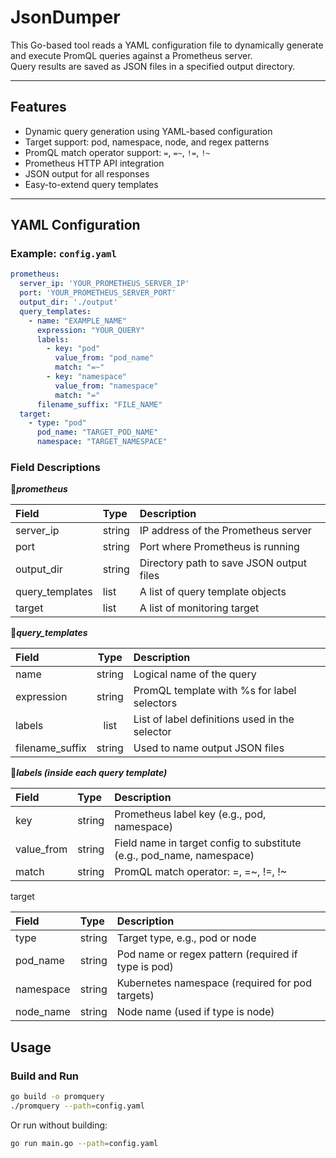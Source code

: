 # JsonDumper

This Go-based tool reads a YAML configuration file to dynamically generate and execute PromQL queries against a Prometheus server.  
Query results are saved as JSON files in a specified output directory.

---

## Features

- Dynamic query generation using YAML-based configuration
- Target support: pod, namespace, node, and regex patterns
- PromQL match operator support: `=`, `=~`, `!=`, `!~`
- Prometheus HTTP API integration
- JSON output for all responses
- Easy-to-extend query templates

---

## YAML Configuration

### Example: `config.yaml`

```yaml
prometheus:
  server_ip: 'YOUR_PROMETHEUS_SERVER_IP'
  port: 'YOUR_PROMETHEUS_SERVER_PORT'
  output_dir: './output'
  query_templates:
    - name: "EXAMPLE_NAME"
      expression: "YOUR_QUERY"
      labels:
        - key: "pod"
          value_from: "pod_name"
          match: "=~"
        - key: "namespace"
          value_from: "namespace"
          match: "="
      filename_suffix: "FILE_NAME"
  target:
    - type: "pod"
      pod_name: "TARGET_POD_NAME"
      namespace: "TARGET_NAMESPACE"
```
### Field Descriptions

📌***prometheus***

| Field | Type | Description |
|:--|:--|:--|
|server_ip |string |IP address of the Prometheus server|
|port |string |Port where Prometheus is running |
|output_dir |string |Directory path to save JSON output files|
|query_templates |list |A list of query template objects|
|target |list |A list of monitoring target|

📌***query_templates***

|Field |Type |Description|
|:--|:--:|:--|
|name |string| Logical name of the query|
|expression |string |PromQL template with %s for label selectors|
|labels |list |List of label definitions used in the selector|
|filename_suffix |string |Used to name output JSON files|

📌***labels (inside each query template)***

|Field| Type| Description|
|:--|:--|:--|
|key| string| Prometheus label key (e.g., pod, namespace)|
|value_from |string |Field name in target config to substitute (e.g., pod_name, namespace)|
|match |string| PromQL match operator: =, =~, !=, !~|

target

|Field| Type| Description|
|:--|:--|:--|
|type | string| Target type, e.g., pod or node|
|pod_name|string|Pod name or regex pattern (required if type is pod)|
|namespace|string|Kubernetes namespace (required for pod targets)|
|node_name|string|Node name (used if type is node)|

## Usage
### Build and Run
```bash
go build -o promquery
./promquery --path=config.yaml
```
Or run without building:
```bash
go run main.go --path=config.yaml
```